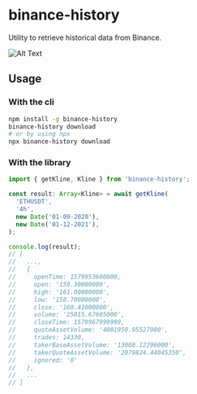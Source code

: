 # binance-history

Utility to retrieve historical data from Binance.

![Alt Text](https://raw.githubusercontent.com/maxgfr/binance-history/main/.github/assets/main.gif)

## Usage

### With the cli

```sh
npm install -g binance-history
binance-history download
# or by using npx
npx binance-history download
```

### With the library

```ts
import { getKline, Kline } from 'binance-history';

const result: Array<Kline> = await getKline(
  'ETHUSDT',
  '4h',
  new Date('01-09-2020'),
  new Date('01-12-2021'),
);

console.log(result);
// [
//   ...,
//   {
//     openTime: 1579953600000,
//     open: '159.30000000',
//     high: '161.00000000',
//     low: '158.70000000',
//     close: '160.41000000',
//     volume: '25015.67605000',
//     closeTime: 1579967999999,
//     quoteAssetVolume: '4001959.95527980',
//     trades: 14330,
//     takerBaseAssetVolume: '13000.12296000',
//     takerQuoteAssetVolume: '2079824.44045350',
//     ignored: '0'
//   },
//   ...
// ]
```

